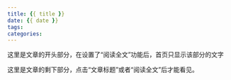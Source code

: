 ```yaml
---
title: {{ title }}
date: {{ date }}
tags:
categories: 
---
```


这里是文章的开头部分，在设置了“阅读全文”功能后，首页只显示该部分的文字
<!-- more -->
这里是文章的剩下部分，点击“文章标题”或者“阅读全文”后才能看见。
